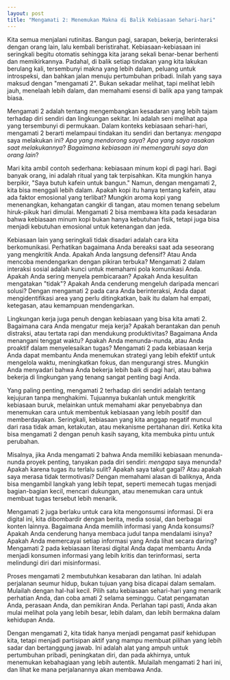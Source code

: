 ```yaml
---
layout: post
title: "Mengamati 2: Menemukan Makna di Balik Kebiasaan Sehari-hari"
---
```


Kita semua menjalani rutinitas. Bangun pagi, sarapan, bekerja, berinteraksi dengan orang lain, lalu kembali beristirahat. Kebiasaan-kebiasaan ini seringkali begitu otomatis sehingga kita jarang sekali benar-benar berhenti dan memikirkannya. Padahal, di balik setiap tindakan yang kita lakukan berulang kali, tersembunyi makna yang lebih dalam, peluang untuk introspeksi, dan bahkan jalan menuju pertumbuhan pribadi. Inilah yang saya maksud dengan "mengamati 2". Bukan sekadar melihat, tapi melihat lebih jauh, menelaah lebih dalam, dan memahami esensi di balik apa yang tampak biasa.

Mengamati 2 adalah tentang mengembangkan kesadaran yang lebih tajam terhadap diri sendiri dan lingkungan sekitar. Ini adalah seni melihat apa yang tersembunyi di permukaan. Dalam konteks kebiasaan sehari-hari, mengamati 2 berarti melampaui tindakan itu sendiri dan bertanya: *mengapa* saya melakukan ini? *Apa yang mendorong saya*? *Apa yang saya rasakan saat melakukannya*? *Bagaimana kebiasaan ini memengaruhi saya dan orang lain*?

Mari kita ambil contoh sederhana: kebiasaan minum kopi di pagi hari. Bagi banyak orang, ini adalah ritual yang tak terpisahkan. Kita mungkin hanya berpikir, "Saya butuh kafein untuk bangun." Namun, dengan mengamati 2, kita bisa menggali lebih dalam. Apakah kopi itu hanya tentang kafein, atau ada faktor emosional yang terlibat? Mungkin aroma kopi yang menenangkan, kehangatan cangkir di tangan, atau momen tenang sebelum hiruk-pikuk hari dimulai. Mengamati 2 bisa membawa kita pada kesadaran bahwa kebiasaan minum kopi bukan hanya kebutuhan fisik, tetapi juga bisa menjadi kebutuhan emosional untuk ketenangan dan jeda.

Kebiasaan lain yang seringkali tidak disadari adalah cara kita berkomunikasi. Perhatikan bagaimana Anda bereaksi saat ada seseorang yang mengkritik Anda. Apakah Anda langsung defensif? Atau Anda mencoba mendengarkan dengan pikiran terbuka? Mengamati 2 dalam interaksi sosial adalah kunci untuk memahami pola komunikasi Anda. Apakah Anda sering menyela pembicaraan? Apakah Anda kesulitan mengatakan "tidak"? Apakah Anda cenderung mengeluh daripada mencari solusi? Dengan mengamati 2 pada cara Anda berinteraksi, Anda dapat mengidentifikasi area yang perlu ditingkatkan, baik itu dalam hal empati, ketegasan, atau kemampuan mendengarkan.

Lingkungan kerja juga penuh dengan kebiasaan yang bisa kita amati 2. Bagaimana cara Anda mengatur meja kerja? Apakah berantakan dan penuh distraksi, atau tertata rapi dan mendukung produktivitas? Bagaimana Anda menangani tenggat waktu? Apakah Anda menunda-nunda, atau Anda proaktif dalam menyelesaikan tugas? Mengamati 2 pada kebiasaan kerja Anda dapat membantu Anda menemukan strategi yang lebih efektif untuk mengelola waktu, meningkatkan fokus, dan mengurangi stres. Mungkin Anda menyadari bahwa Anda bekerja lebih baik di pagi hari, atau bahwa bekerja di lingkungan yang tenang sangat penting bagi Anda.

Yang paling penting, mengamati 2 terhadap diri sendiri adalah tentang kejujuran tanpa menghakimi. Tujuannya bukanlah untuk mengkritik kebiasaan buruk, melainkan untuk memahami akar penyebabnya dan menemukan cara untuk membentuk kebiasaan yang lebih positif dan memberdayakan. Seringkali, kebiasaan yang kita anggap negatif muncul dari rasa tidak aman, ketakutan, atau mekanisme pertahanan diri. Ketika kita bisa mengamati 2 dengan penuh kasih sayang, kita membuka pintu untuk perubahan.

Misalnya, jika Anda mengamati 2 bahwa Anda memiliki kebiasaan menunda-nunda proyek penting, tanyakan pada diri sendiri: *mengapa* saya menunda? Apakah karena tugas itu terlalu sulit? Apakah saya takut gagal? Atau apakah saya merasa tidak termotivasi? Dengan memahami alasan di baliknya, Anda bisa mengambil langkah yang lebih tepat, seperti memecah tugas menjadi bagian-bagian kecil, mencari dukungan, atau menemukan cara untuk membuat tugas tersebut lebih menarik.

Mengamati 2 juga berlaku untuk cara kita mengonsumsi informasi. Di era digital ini, kita dibombardir dengan berita, media sosial, dan berbagai konten lainnya. Bagaimana Anda memilih informasi yang Anda konsumsi? Apakah Anda cenderung hanya membaca judul tanpa mendalami isinya? Apakah Anda memercayai setiap informasi yang Anda lihat secara daring? Mengamati 2 pada kebiasaan literasi digital Anda dapat membantu Anda menjadi konsumen informasi yang lebih kritis dan terinformasi, serta melindungi diri dari misinformasi.

Proses mengamati 2 membutuhkan kesabaran dan latihan. Ini adalah perjalanan seumur hidup, bukan tujuan yang bisa dicapai dalam semalam. Mulailah dengan hal-hal kecil. Pilih satu kebiasaan sehari-hari yang menarik perhatian Anda, dan coba amati 2 selama seminggu. Catat pengamatan Anda, perasaan Anda, dan pemikiran Anda. Perlahan tapi pasti, Anda akan mulai melihat pola yang lebih besar, lebih dalam, dan lebih bermakna dalam kehidupan Anda.

Dengan mengamati 2, kita tidak hanya menjadi pengamat pasif kehidupan kita, tetapi menjadi partisipan aktif yang mampu membuat pilihan yang lebih sadar dan bertanggung jawab. Ini adalah alat yang ampuh untuk pertumbuhan pribadi, peningkatan diri, dan pada akhirnya, untuk menemukan kebahagiaan yang lebih autentik. Mulailah mengamati 2 hari ini, dan lihat ke mana perjalanannya akan membawa Anda.
